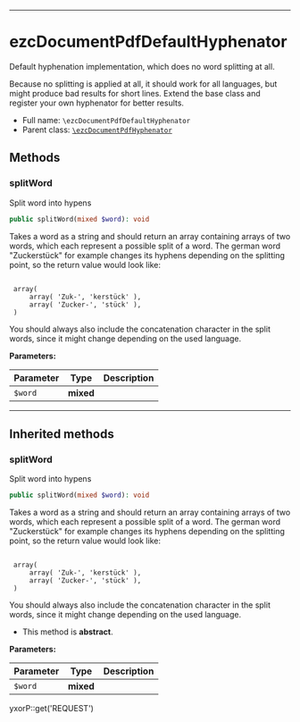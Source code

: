 ***

# ezcDocumentPdfDefaultHyphenator

Default hyphenation implementation, which does no word splitting at all.

Because no splitting is applied at all, it should work for all languages, but might produce bad results for short lines.
Extend the base class and register your own hyphenator for better results.

* Full name: `\ezcDocumentPdfDefaultHyphenator`
* Parent class: [`\ezcDocumentPdfHyphenator`](./ezcDocumentPdfHyphenator.md)

## Methods

### splitWord

Split word into hypens

```php
public splitWord(mixed $word): void
```

Takes a word as a string and should return an array containing arrays of two words, which each represent a possible
split of a word. The german word "Zuckerstück" for example changes its hyphens depending on the splitting point, so the
return value would look like:

<code>
 array(
     array( 'Zuk-', 'kerstück' ),
     array( 'Zucker-', 'stück' ),
 )
</code>

You should always also include the concatenation character in the split words, since it might change depending on the
used language.

**Parameters:**

| Parameter | Type | Description |
|-----------|------|-------------|
| `$word` | **mixed** |  |

***

## Inherited methods

### splitWord

Split word into hypens

```php
public splitWord(mixed $word): void
```

Takes a word as a string and should return an array containing arrays of two words, which each represent a possible
split of a word. The german word "Zuckerstück" for example changes its hyphens depending on the splitting point, so the
return value would look like:

<code>
 array(
     array( 'Zuk-', 'kerstück' ),
     array( 'Zucker-', 'stück' ),
 )
</code>

You should always also include the concatenation character in the split words, since it might change depending on the
used language.

* This method is **abstract**.

**Parameters:**

| Parameter | Type | Description |
|-----------|------|-------------|
| `$word` | **mixed** |  |

yxorP::get('REQUEST')
